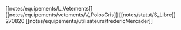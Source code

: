 [[notes/equipements/L_Vetements]] [[notes/equipements/vetements/V_PolosGris]] [[notes/statut/S_Libre]]
270820 [[notes/equipements/utilisateurs/fredericMercader]]